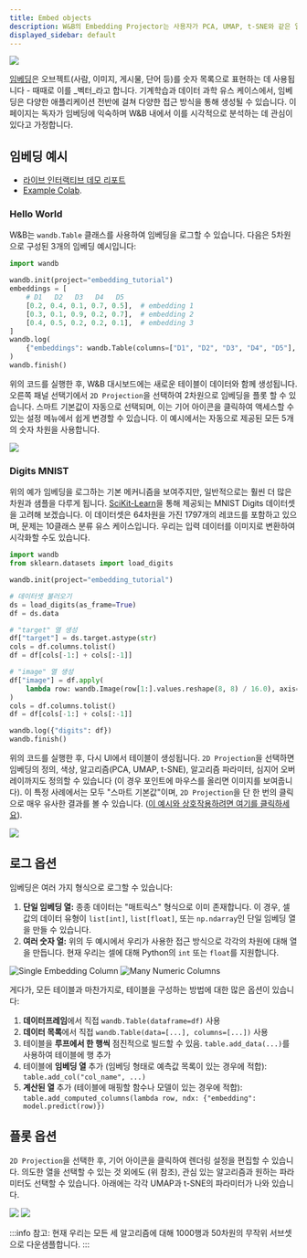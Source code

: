 ```yaml
---
title: Embed objects
description: W&B의 Embedding Projector는 사용자가 PCA, UMAP, t-SNE와 같은 일반적인 차원 축소 알고리즘을 사용하여 다차원 임베딩을 2D 평면에 플로팅할 수 있도록 해줍니다.
displayed_sidebar: default
---
```


![](/images/weave/embedding_projector.png)

[임베딩](https://developers.google.com/machine-learning/crash-course/embeddings/video-lecture)은 오브젝트(사람, 이미지, 게시물, 단어 등)를 숫자 목록으로 표현하는 데 사용됩니다 - 때때로 이를 _벡터_라고 합니다. 기계학습과 데이터 과학 유스 케이스에서, 임베딩은 다양한 애플리케이션 전반에 걸쳐 다양한 접근 방식을 통해 생성될 수 있습니다. 이 페이지는 독자가 임베딩에 익숙하며 W&B 내에서 이를 시각적으로 분석하는 데 관심이 있다고 가정합니다.

## 임베딩 예시

- [라이브 인터랙티브 데모 리포트](https://wandb.ai/timssweeney/toy_datasets/reports/Feature-Report-W-B-Embeddings-Projector--VmlldzoxMjg2MjY4?accessToken=bo36zrgl0gref1th5nj59nrft9rc4r71s53zr2qvqlz68jwn8d8yyjdz73cqfyhq) 
- [Example Colab](https://colab.research.google.com/drive/1DaKL4lZVh3ETyYEM1oJ46ffjpGs8glXA#scrollTo=D--9i6-gXBm_).

### Hello World

W&B는 `wandb.Table` 클래스를 사용하여 임베딩을 로그할 수 있습니다. 다음은 5차원으로 구성된 3개의 임베딩 예시입니다:

```python
import wandb

wandb.init(project="embedding_tutorial")
embeddings = [
    # D1   D2   D3   D4   D5
    [0.2, 0.4, 0.1, 0.7, 0.5],  # embedding 1
    [0.3, 0.1, 0.9, 0.2, 0.7],  # embedding 2
    [0.4, 0.5, 0.2, 0.2, 0.1],  # embedding 3
]
wandb.log(
    {"embeddings": wandb.Table(columns=["D1", "D2", "D3", "D4", "D5"], data=embeddings)}
)
wandb.finish()
```

위의 코드를 실행한 후, W&B 대시보드에는 새로운 테이블이 데이터와 함께 생성됩니다. 오른쪽 패널 선택기에서 `2D Projection`을 선택하여 2차원으로 임베딩을 플롯 할 수 있습니다. 스마트 기본값이 자동으로 선택되며, 이는 기어 아이콘을 클릭하여 액세스할 수 있는 설정 메뉴에서 쉽게 변경할 수 있습니다. 이 예시에서는 자동으로 제공된 모든 5개의 숫자 차원을 사용합니다.

![](/images/app_ui/weave_hello_world.png)

### Digits MNIST

위의 예가 임베딩을 로그하는 기본 메커니즘을 보여주지만, 일반적으로는 훨씬 더 많은 차원과 샘플을 다루게 됩니다. [SciKit-Learn](https://scikit-learn.org/stable/modules/generated/sklearn.datasets.load_digits.html)을 통해 제공되는 MNIST Digits 데이터셋을 고려해 보겠습니다. 이 데이터셋은 64차원을 가진 1797개의 레코드를 포함하고 있으며, 문제는 10클래스 분류 유스 케이스입니다. 우리는 입력 데이터를 이미지로 변환하여 시각화할 수도 있습니다.

```python
import wandb
from sklearn.datasets import load_digits

wandb.init(project="embedding_tutorial")

# 데이터셋 불러오기
ds = load_digits(as_frame=True)
df = ds.data

# "target" 열 생성
df["target"] = ds.target.astype(str)
cols = df.columns.tolist()
df = df[cols[-1:] + cols[:-1]]

# "image" 열 생성
df["image"] = df.apply(
    lambda row: wandb.Image(row[1:].values.reshape(8, 8) / 16.0), axis=1
)
cols = df.columns.tolist()
df = df[cols[-1:] + cols[:-1]]

wandb.log({"digits": df})
wandb.finish()
```

위의 코드를 실행한 후, 다시 UI에서 테이블이 생성됩니다. `2D Projection`을 선택하면 임베딩의 정의, 색상, 알고리즘(PCA, UMAP, t-SNE), 알고리즘 파라미터, 심지어 오버레이까지도 정의할 수 있습니다 (이 경우 포인트에 마우스를 올리면 이미지를 보여줍니다). 이 특정 사례에서는 모두 "스마트 기본값"이며, `2D Projection`을 단 한 번의 클릭으로 매우 유사한 결과를 볼 수 있습니다. ([이 예시와 상호작용하려면 여기를 클릭하세요](https://wandb.ai/timssweeney/embedding_tutorial/runs/k6guxhum?workspace=user-timssweeney)).

![](/images/weave/embedding_projector.png)

## 로그 옵션

임베딩은 여러 가지 형식으로 로그할 수 있습니다:

1. **단일 임베딩 열:** 종종 데이터는 "매트릭스" 형식으로 이미 존재합니다. 이 경우, 셀 값의 데이터 유형이 `list[int]`, `list[float]`, 또는 `np.ndarray`인 단일 임베딩 열을 만들 수 있습니다.
2. **여러 숫자 열:** 위의 두 예시에서 우리가 사용한 접근 방식으로 각각의 차원에 대해 열을 만듭니다. 현재 우리는 셀에 대해 Python의 `int` 또는 `float`를 지원합니다.

![Single Embedding Column](/images/weave/logging_options.png)
![Many Numeric Columns](/images/weave/logging_option_image_right.png)

게다가, 모든 테이블과 마찬가지로, 테이블을 구성하는 방법에 대한 많은 옵션이 있습니다:

1. **데이터프레임**에서 직접 `wandb.Table(dataframe=df)` 사용
2. **데이터 목록**에서 직접 `wandb.Table(data=[...], columns=[...])` 사용
3. 테이블을 **루프에서 한 행씩** 점진적으로 빌드할 수 있음. `table.add_data(...)`를 사용하여 테이블에 행 추가
4. 테이블에 **임베딩 열** 추가 (임베딩 형태로 예측값 목록이 있는 경우에 적합): `table.add_col("col_name", ...)`
5. **계산된 열** 추가 (테이블에 매핑할 함수나 모델이 있는 경우에 적합): `table.add_computed_columns(lambda row, ndx: {"embedding": model.predict(row)})`

## 플롯 옵션

`2D Projection`을 선택한 후, 기어 아이콘을 클릭하여 렌더링 설정을 편집할 수 있습니다. 의도한 열을 선택할 수 있는 것 외에도 (위 참조), 관심 있는 알고리즘과 원하는 파라미터도 선택할 수 있습니다. 아래에는 각각 UMAP과 t-SNE의 파라미터가 나와 있습니다.

![](/images/weave/plotting_options_left.png) 
![](/images/weave/plotting_options_right.png)

:::info
참고: 현재 우리는 모든 세 알고리즘에 대해 1000행과 50차원의 무작위 서브셋으로 다운샘플합니다.
:::